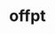 ---
title: offpt
description: L'Office de la formation professionnelle et de promotion du travail
logo:
---